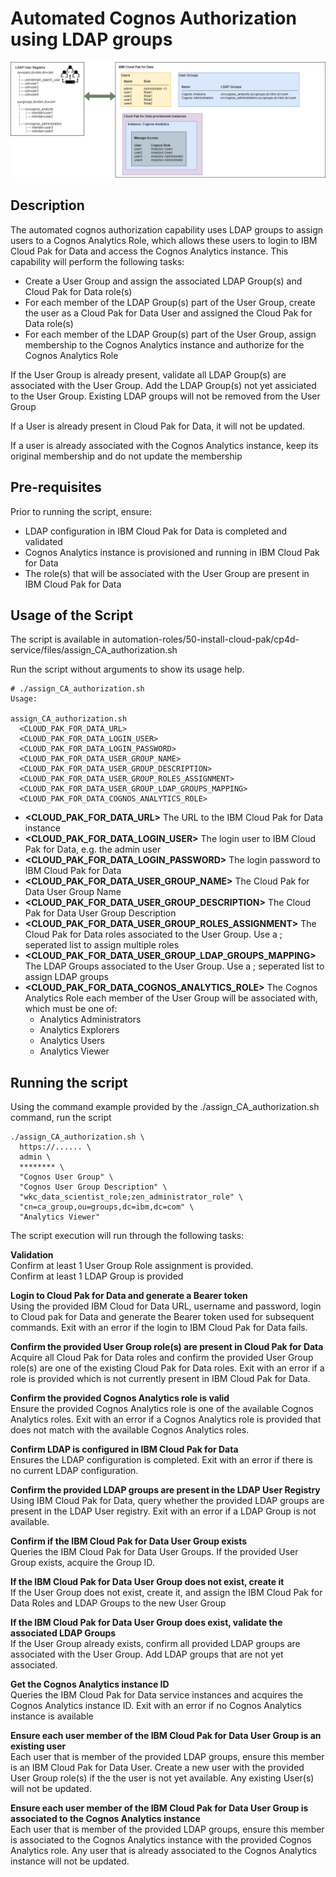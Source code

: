 # Automated Cognos Authorization using LDAP groups

![Authorization Overview](/images/cognos_authorization.png)

## Description
The automated cognos authorization capability uses LDAP groups to assign users to a Cognos Analytics Role, which allows these users to login to IBM Cloud Pak for Data and access the Cognos Analytics instance. This capability will perform the following tasks:
- Create a User Group and assign the associated LDAP Group(s) and Cloud Pak for Data role(s)
- For each member of the LDAP Group(s) part of the User Group, create the user as a Cloud Pak for Data User and assigned the Cloud Pak for Data role(s)
- For each member of the LDAP Group(s) part of the User Group, assign membership to the Cognos Analytics instance and authorize for the Cognos Analytics Role

If the User Group is already present, validate all LDAP Group(s) are associated with the User Group. Add the LDAP Group(s) not yet assiciated to the User Group. Existing LDAP groups will not be removed from the User Group

If a User is already present in Cloud Pak for Data, it will not be updated.

If a user is already associated with the Cognos Analytics instance, keep its original membership and do not update the membership

## Pre-requisites
Prior to running the script, ensure:
- LDAP configuration in IBM Cloud Pak for Data is completed and validated
- Cognos Analytics instance is provisioned and running in IBM Cloud Pak for Data
- The role(s) that will be associated with the User Group are present in IBM Cloud Pak for Data

## Usage of the Script
The script is available in automation-roles/50-install-cloud-pak/cp4d-service/files/assign_CA_authorization.sh

Run the script without arguments to show its usage help.
```
# ./assign_CA_authorization.sh                                                                               
Usage:

assign_CA_authorization.sh
  <CLOUD_PAK_FOR_DATA_URL>
  <CLOUD_PAK_FOR_DATA_LOGIN_USER>
  <CLOUD_PAK_FOR_DATA_LOGIN_PASSWORD>
  <CLOUD_PAK_FOR_DATA_USER_GROUP_NAME>
  <CLOUD_PAK_FOR_DATA_USER_GROUP_DESCRIPTION>
  <CLOUD_PAK_FOR_DATA_USER_GROUP_ROLES_ASSIGNMENT>
  <CLOUD_PAK_FOR_DATA_USER_GROUP_LDAP_GROUPS_MAPPING>
  <CLOUD_PAK_FOR_DATA_COGNOS_ANALYTICS_ROLE>
```

- **<CLOUD_PAK_FOR_DATA_URL>**  The URL to the IBM Cloud Pak for Data instance
- **<CLOUD_PAK_FOR_DATA_LOGIN_USER>** The login user to IBM Cloud Pak for Data, e.g. the admin user
- **<CLOUD_PAK_FOR_DATA_LOGIN_PASSWORD>** The login password to IBM Cloud Pak for Data
- **<CLOUD_PAK_FOR_DATA_USER_GROUP_NAME>** The Cloud Pak for Data User Group Name
- **<CLOUD_PAK_FOR_DATA_USER_GROUP_DESCRIPTION>** The Cloud Pak for Data User Group Description
- **<CLOUD_PAK_FOR_DATA_USER_GROUP_ROLES_ASSIGNMENT>** The Cloud Pak for Data roles associated to the User Group. Use a ; seperated list to assign multiple roles
- **<CLOUD_PAK_FOR_DATA_USER_GROUP_LDAP_GROUPS_MAPPING>** The LDAP Groups associated to the User Group. Use a ; seperated list to assign LDAP groups
- **<CLOUD_PAK_FOR_DATA_COGNOS_ANALYTICS_ROLE>** The Cognos Analytics Role each member of the User Group will be associated with, which must be one of:
  - Analytics Administrators
  - Analytics Explorers
  - Analytics Users
  - Analytics Viewer

## Running the script

Using the command example provided by the ./assign_CA_authorization.sh command, run the script
```
./assign_CA_authorization.sh \
  https://...... \
  admin \
  ******** \
  "Cognos User Group" \
  "Cognos User Group Description" \
  "wkc_data_scientist_role;zen_administrator_role" \
  "cn=ca_group,ou=groups,dc=ibm,dc=com" \
  "Analytics Viewer"
```
The script execution will run through the following tasks:

**Validation**  
Confirm at least 1 User Group Role assignment is provided.  
Confirm at least 1 LDAP Group is provided

**Login to Cloud Pak for Data and generate a Bearer token**  
Using the provided IBM Cloud for Data URL, username and password, login to Cloud pak for Data and generate the Bearer token used for subsequent commands. Exit with an error if the login to IBM Cloud Pak for Data fails. 

**Confirm the provided User Group role(s) are present in Cloud Pak for Data**  
Acquire all Cloud Pak for Data roles and confirm the provided User Group role(s) are one of the existing Cloud Pak for Data roles. Exit with an error if a role is provided which is not currently present in IBM Cloud Pak for Data.

**Confirm the provided Cognos Analytics role is valid**  
Ensure the provided Cognos Analytics role is one of the available Cognos Analytics roles. Exit with an error if a Cognos Analytics role is provided that does not match with the available Cognos Analytics roles.

**Confirm LDAP is configured in IBM Cloud Pak for Data**  
Ensures the LDAP configuration is completed. Exit with an error if there is no current LDAP configuration.

**Confirm the provided LDAP groups are present in the LDAP User Registry**  
Using IBM Cloud Pak for Data, query whether the provided LDAP groups are present in the LDAP User registry. Exit with an error if a LDAP Group is not available.

**Confirm if the IBM Cloud Pak for Data User Group exists**  
Queries the IBM Cloud Pak for Data User Groups. If the provided User Group exists, acquire the Group ID. 

**If the IBM Cloud Pak for Data User Group does not exist, create it**  
If the User Group does not exist, create it, and assign the IBM Cloud Pak for Data Roles and LDAP Groups to the new User Group

**If the IBM Cloud Pak for Data User Group does exist, validate the associated LDAP Groups**  
If the User Group already exists, confirm all provided LDAP groups are associated with the User Group. Add LDAP groups that are not yet associated.

**Get the Cognos Analytics instance ID**  
Queries the IBM Cloud Pak for Data service instances and acquires the Cognos Analytics instance ID. Exit with an error if no Cognos Analytics instance is available

**Ensure each user member of the IBM Cloud Pak for Data User Group is an existing user**  
Each user that is member of the provided LDAP groups, ensure this member is an IBM Cloud Pak for Data User. Create a new user with the provided User Group role(s) if the the user is not yet available. Any existing User(s) will not be updated.

**Ensure each user member of the IBM Cloud Pak for Data User Group is associated to the Cognos Analytics instance**  
Each user that is member of the provided LDAP groups, ensure this member is associated to the Cognos Analytics instance with the provided Cognos Analytics role. Any user that is already associated to the Cognos Analytics instance will not be updated.